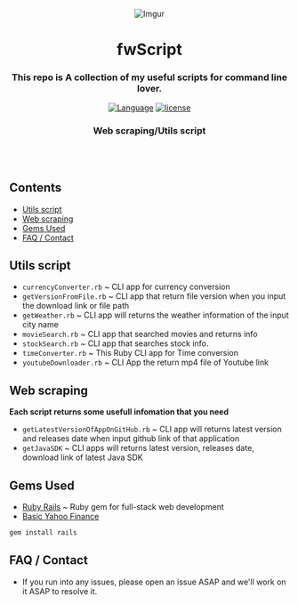 <div align="center">

![Imgur](https://i.imgur.com/PZjUHDE.png)

# fwScript

### This repo is A collection of my useful scripts for command line lover.

[![Language](https://img.shields.io/badge/language-Ruby-red.svg)]()
[![license](https://img.shields.io/github/license/mashape/apistatus.svg)]()

### Web scraping/Utils script

</div>
<br></br>

## Contents

  - [Utils script](#utils-script)
  - [Web scraping](#web-scraping)
  - [Gems Used](#gems-used)
  - [FAQ / Contact](#faq--contact)

## Utils script

* `currencyConverter.rb` ~ CLI app for currency conversion
* `getVersionFromFile.rb` ~ CLI app that return file version when you input the download link or file path
* `getWeather.rb` ~ CLI app will returns the weather information of the input city name
* `movieSearch.rb` ~ CLI app that searched movies and returns info
* `stockSearch.rb` ~ CLI app that searches stock info.
* `timeConverter.rb` ~ This Ruby CLI app for Time conversion
* `youtubeDownloader.rb` ~ CLI App the return mp4 file of Youtube link

## Web scraping

**Each script returns some usefull infomation that you need**

* `getLatestVersionOfAppOnGitHub.rb` ~ CLI app will returns latest version and releases date when input github link of that application
* `getJavaSDK` ~ CLI apps will returns latest version, releases date, download link of latest Java SDK
  
## Gems Used
* [Ruby Rails](https://rubygems.org/gems/rails) ~ Ruby gem for full-stack web development
* [Basic Yahoo Finance](https://github.com/towards/basic_yahoo_finance)

```ruby
gem install rails
```

## FAQ / Contact
* If you run into any issues, please open an issue ASAP and we'll work on it ASAP to resolve it.